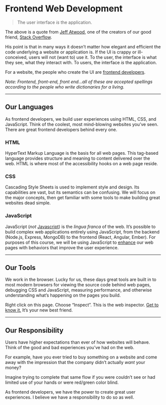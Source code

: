 # Frontend Web Development

> The user interface _is_ the application.

The above is a quote from [Jeff Atwood](https://blog.codinghorror.com/the-user-interface-is-the-application/), one of the creators of our good friend, [Stack Overflow](https://stackoverflow.com/).

His point is that in many ways it doesn’t matter how elegant and efficient the code underlying a website or application is. If the UI is crappy or ill-conceived, users will not (want to) use it. To the user, the interface is what they see, what they interact with. To users, the interface _is_ the application.

For a website, the people who create the UI are [frontend developers](http://www.frontendhandbook.com).

_Note: Frontend, front-end, front end…all of these are accepted spellings according to the people who write dictionaries for a living._

------

## Our Languages

As frontend developers, we build user experiences using HTML, CSS, and JavaScript. Think of the coolest, most mind-blowing websites you’ve seen. There are great frontend developers behind every one.

### HTML

HyperText Markup Language is the basis for all web pages. This tag-based language provides structure and meaning to content delivered over the web. HTML is where most of the accessibility hooks on a web page reside.

### CSS

Cascading Style Sheets is used to implement style and design. Its capabilities are vast, but its semantics can be confusing. We will focus on the major concepts, then get familiar with some tools to make building great websites dead simple.

### JavaScript

JavaScript (_not_ [Javascript](http://javascriptnotjavascript.com/)) is the _lingua franca_ of the web. It’s possible to build complex web applications entirely using JavaScript, from the backend (Node.js, Express, MongoDB) to the frontend (React, Angular, Ember). For purposes of this course, we will be using JavaScript to [enhance](https://en.wikipedia.org/wiki/Progressive_enhancement) our web pages with behaviors that improve the user experience.

------

## Our Tools

We work in the browser. Lucky for us, these days great tools are built in to most modern browsers for viewing the source code behind web pages, debugging CSS and JavaScript, measuring performance, and otherwise understanding what’s happening on the pages you build.

Right click on this page. Choose “Inspect”. This is the web inspector. [Get to know it.](https://developer.mozilla.org/en-US/Learn/Common_questions/What_are_browser_developer_tools) It’s your new best friend.

------

## Our Responsibility

Users have higher expectations than ever of how websites will behave. Think of the good and bad experiences you’ve had on the web.

For example, have you ever tried to buy something on a website and come away with the impression that the company didn’t actually _want_ your money?

Imagine trying to complete that same flow if you were couldn’t see or had limited use of your hands or were red/green color blind.

As frontend developers, we have the power to create great user experiences. I believe we have a responsibility to do so as well.
